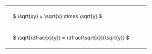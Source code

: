 ---
---

<style type="text/css">
#T_7ffa1 th.col_heading {
  text-align: left;
  font-size: 1em;
}
#T_7ffa1 td {
  text-align: left;
  font-size: 1em;
  padding: 1.5em;
}
#T_7ffa1_row0_col0, #T_7ffa1_row1_col0 {
  width: 400px;
  white-space: pre-wrap;
}
</style>
<table id="T_7ffa1">
  <thead>
  </thead>
  <tbody>
    <tr>
      <td id="T_7ffa1_row0_col0" class="data row0 col0" >$ \sqrt{xy} = \sqrt{x} \times \sqrt{y} $</td>
    </tr>
    <tr>
      <td id="T_7ffa1_row1_col0" class="data row1 col0" >$ \sqrt{\dfrac{x}{y}} = \dfrac{\sqrt{x}}{\sqrt{y}} $</td>
    </tr>
  </tbody>
</table>

